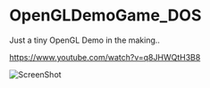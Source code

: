 # OpenGLDemoGame_DOS
Just a tiny OpenGL Demo in the making..

https://www.youtube.com/watch?v=q8JHWQtH3B8

![ScreenShot](https://raw.github.com/kosmonautdnb/OpenGLDemoGame_DOS/main/DESC.PNG)
